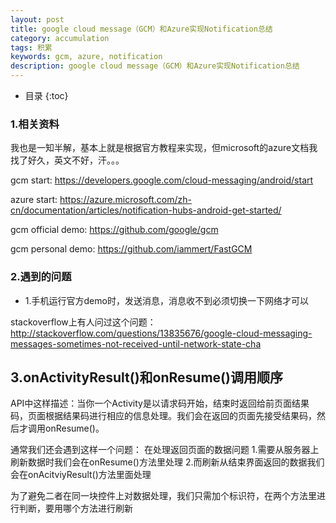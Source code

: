 ```yaml
---
layout: post
title: google cloud message（GCM）和Azure实现Notification总结
category: accumulation
tags: 积累
keywords: gcm, azure, notification
description: google cloud message（GCM）和Azure实现Notification总结
---
```


* 目录
{:toc}

### 1.相关资料
我也是一知半解，基本上就是根据官方教程来实现，但microsoft的azure文档我找了好久，英文不好，汗。。。

gcm start: https://developers.google.com/cloud-messaging/android/start

azure start: https://azure.microsoft.com/zh-cn/documentation/articles/notification-hubs-android-get-started/

gcm official demo: https://github.com/google/gcm

gcm personal demo: https://github.com/iammert/FastGCM

### 2.遇到的问题
- 1.手机运行官方demo时，发送消息，消息收不到必须切换一下网络才可以

stackoverflow上有人问过这个问题：http://stackoverflow.com/questions/13835676/google-cloud-messaging-messages-sometimes-not-received-until-network-state-cha


## 3.onActivityResult()和onResume()调用顺序
API中这样描述：当你一个Activity是以请求码开始，结束时返回给前页面结果码，页面根据结果码进行相应的信息处理。我们会在返回的页面先接受结果码，然后才调用onResume()。

通常我们还会遇到这样一个问题：
在处理返回页面的数据问题
1.需要从服务器上刷新数据时我们会在onResume()方法里处理
2.而刷新从结束界面返回的数据我们会在onAcitviyResult()方法里面处理

为了避免二者在同一块控件上对数据处理，我们只需加个标识符，在两个方法里进行判断，要用哪个方法进行刷新

